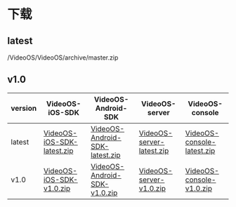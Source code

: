 # 下载

## latest
/VideoOS/VideoOS/archive/master.zip

## v1.0
| version | VideoOS-iOS-SDK | VideoOS-Android-SDK | VideoOS-server | VideoOS-console |
| ------- | --------------- | ------------------- | -------------- | --------------- | 
| latest | [VideoOS-iOS-SDK-latest.zip](https://github.com//VideoOS/VideoOS-iOS-SDK/archive/master.zip) | [VideoOS-Android-SDK-latest.zip](https://github.com//VideoOS/VideoOS-Android-SDK/archive/master.zip) | [VideoOS-server-latest.zip](https://github.com//VideoOS/VideoOS-server/archive/master.zip) | [VideoOS-console-latest.zip](https://github.com//VideoOS/VideoOS-console/archive/master.zip) |
| v1.0 | [VideoOS-iOS-SDK-v1.0.zip](#)  | [VideoOS-Android-SDK-v1.0.zip](#) | [VideoOS-server-v1.0.zip](#) | [VideoOS-console-v1.0.zip](#) |
